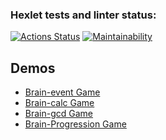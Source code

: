 ### Hexlet tests and linter status:
[![Actions Status](https://github.com/rozhin89/frontend-project-lvl1/workflows/hexlet-check/badge.svg)](https://github.com/rozhin89/frontend-project-lvl1/actions)
[![Maintainability](https://api.codeclimate.com/v1/badges/ffdd0c0604c1854b023b/maintainability)](https://codeclimate.com/github/rozhin89/frontend-project-lvl1/maintainability)

## Demos

- [Brain-event Game](https://asciinema.org/a/7x1VShWmJKdyZrJhh7FVki7Cz)
- [Brain-calc Game](https://asciinema.org/a/bmxnLO7ZXuvOLG9M6ZIZHvq9S)
- [Brain-gcd Game](https://asciinema.org/a/v4v2j6PpOcptR6YZ2CskRw8OM)
- [Brain-Progression Game](https://asciinema.org/a/lmsvWQoQ58wDCU0v7PryhJdcl)
